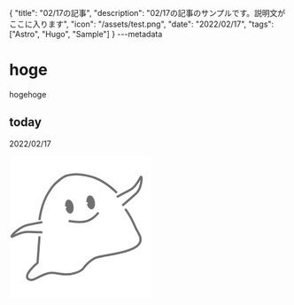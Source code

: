 {
  "title": "02/17の記事",
  "description": "02/17の記事のサンプルです。説明文がここに入ります",
  "icon": "/assets/test.png",
  "date": "2022/02/17",
  "tags": ["Astro", "Hugo", "Sample"]
}
---metadata

# hoge
hogehoge

## today
2022/02/17

![img](/assets/test.png)